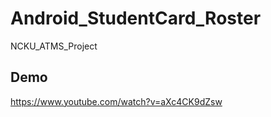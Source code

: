 # Android_StudentCard_Roster
NCKU_ATMS_Project

## Demo 
https://www.youtube.com/watch?v=aXc4CK9dZsw

